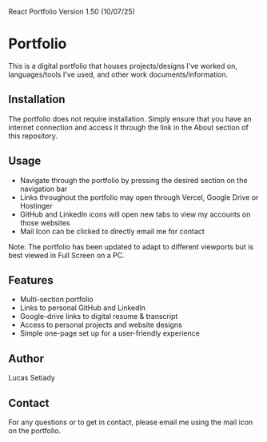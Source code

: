 React Portfolio Version 1.50 (10/07/25)
# Portfolio
This is a digital portfolio that houses projects/designs I've worked on, languages/tools I've used, and other work documents/information.

## Installation
The portfolio does not require installation. Simply ensure that you have an internet connection and access it through the link in the About section of this repository.

## Usage
- Navigate through the portfolio by pressing the desired section on the navigation bar
- Links throughout the portfolio may open through Vercel, Google Drive or Hostinger
- GitHub and LinkedIn icons will open new tabs to view my accounts on those websites
- Mail Icon can be clicked to directly email me for contact

Note: The portfolio has been updated to adapt to different viewports but is best viewed in Full Screen on a PC.

## Features
- Multi-section portfolio 
- Links to personal GitHub and LinkedIn
- Google-drive links to digital resume & transcript
- Access to personal projects and website designs
- Simple one-page set up for a user-friendly experience

## Author
Lucas Setiady   

## Contact
For any questions or to get in contact, please email me using the mail icon on the portfolio. 
